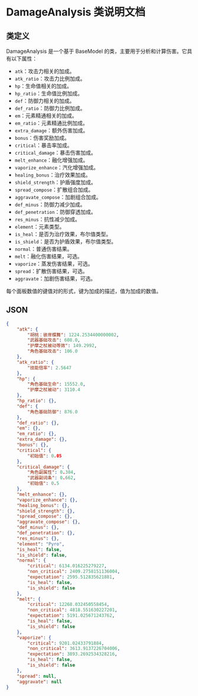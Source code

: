 # DamageAnalysis 类说明文档

## 类定义

DamageAnalysis 是一个基于 BaseModel 的类，主要用于分析和计算伤害。它具有以下属性：

- `atk`：攻击力相关的加成。
- `atk_ratio`：攻击力比例加成。
- `hp`：生命值相关的加成。
- `hp_ratio`：生命值比例加成。
- `def`：防御力相关的加成。
- `def_ratio`：防御力比例加成。
- `em`：元素精通相关的加成。
- `em_ratio`：元素精通比例加成。
- `extra_damage`：额外伤害加成。
- `bonus`：伤害奖励加成。
- `critical`：暴击率加成。
- `critical_damage`：暴击伤害加成。
- `melt_enhance`：融化增强加成。
- `vaporize_enhance`：汽化增强加成。
- `healing_bonus`：治疗效果加成。
- `shield_strength`：护盾强度加成。
- `spread_compose`：扩散组合加成。
- `aggravate_compose`：加剧组合加成。
- `def_minus`：防御力减少加成。
- `def_penetration`：防御穿透加成。
- `res_minus`：抗性减少加成。
- `element`：元素类型。
- `is_heal`：是否为治疗效果，布尔值类型。
- `is_shield`：是否为护盾效果，布尔值类型。
- `normal`：普通伤害结果。
- `melt`：融化伤害结果，可选。
- `vaporize`：蒸发伤害结果，可选。
- `spread`：扩散伤害结果，可选。
- `aggravate`：加剧伤害结果，可选。

每个面板数值的键值对的形式，键为加成的描述，值为加成的数值。

## JSON

```json
{
    "atk": {
        "胡桃：彼岸蝶舞": 1224.2534400000002,
        "武器基础攻击": 608.0,
        "护摩之杖被动等效": 149.2992,
        "角色基础攻击": 106.0
    },
    "atk_ratio": {
        "技能倍率": 2.5647
    },
    "hp": {
        "角色基础生命": 15552.0,
        "护摩之杖被动": 3110.4
    },
    "hp_ratio": {},
    "def": {
        "角色基础防御": 876.0
    },
    "def_ratio": {},
    "em": {},
    "em_ratio": {},
    "extra_damage": {},
    "bonus": {},
    "critical": {
        "初始值": 0.05
    },
    "critical_damage": {
        "角色副属性": 0.384,
        "武器副词条": 0.662,
        "初始值": 0.5
    },
    "melt_enhance": {},
    "vaporize_enhance": {},
    "healing_bonus": {},
    "shield_strength": {},
    "spread_compose": {},
    "aggravate_compose": {},
    "def_minus": {},
    "def_penetration": {},
    "res_minus": {},
    "element": "Pyro",
    "is_heal": false,
    "is_shield": false,
    "normal": {
        "critical": 6134.016225279227,
        "non_critical": 2409.2758151136004,
        "expectation": 2595.512835621881,
        "is_heal": false,
        "is_shield": false
    },
    "melt": {
        "critical": 12268.032450558454,
        "non_critical": 4818.551630227201,
        "expectation": 5191.025671243762,
        "is_heal": false,
        "is_shield": false
    },
    "vaporize": {
        "critical": 9201.02433791884,
        "non_critical": 3613.9137226704006,
        "expectation": 3893.2692534328216,
        "is_heal": false,
        "is_shield": false
    },
    "spread": null,
    "aggravate": null
}
```